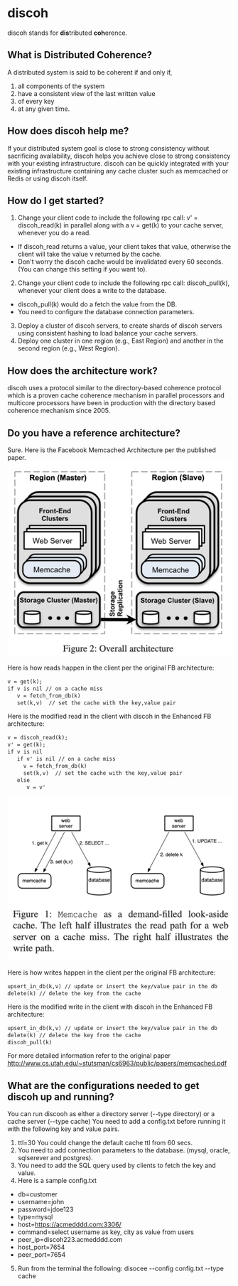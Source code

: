 # discoh
discoh stands for **dis**tributed **coh**erence. 
## What is Distributed Coherence?
A distributed system is said to be coherent if and only if, 
  1. all components of the system
  2. have a consistent view of the last written value 
  3. of every key
  4. at any given time.
## How does discoh help me?
If your distributed system goal is close to strong consistency without sacrificing availability, discoh helps you achieve close to strong consistency with your existing infrastructure. discoh can be quickly integrated with your existing infrastructure containing any cache cluster such as memcached or Redis or using discoh itself.
## How do I get started?
1. Change your client code to include the following rpc call: v' = discoh_read(k) in parallel along with a v = get(k) to your cache server, whenever you do a read. 
- If discoh_read returns a value, your client takes that value, otherwise the client will take the value v returned by the cache. 
- Don't worry the discoh cache would be invalidated every 60 seconds. (You can change this setting if you want to).
2. Change your client code to include the following rpc call: discoh_pull(k), whenever your client does a write to the database.
- discoh_pull(k) would do a fetch the value from the DB.
- You need to configure the database connection parameters.
3. Deploy a cluster of discoh servers, to create shards of discoh servers using consistent hashing to load balance your cache servers.
4. Deploy one cluster in one region (e.g., East Region) and another in the second region (e.g., West Region).
## How does the architecture work?
discoh uses a protocol similar to the directory-based coherence protocol which is a proven cache coherence mechanism in parallel processors and multicore processors have been in production with the directory based coherence mechanism since 2005.
## Do you have a reference architecture?
Sure. Here is the Facebook Memcached Architecture per the published paper.
![facebook memcached architecture](Facebook_Memcached_Architecture.png)

Here is how reads happen in the client per the original FB architecture:

```
v = get(k);
if v is nil // on a cache miss
   v = fetch_from_db(k)
   set(k,v)  // set the cache with the key,value pair
```

Here is the modified read in the client with discoh in the Enhanced FB architecture:

```
v = discoh_read(k);
v' = get(k);
if v is nil 
   if v' is nil // on a cache miss
     v = fetch_from_db(k)
     set(k,v)  // set the cache with the key,value pair
   else
      v = v'
```
![read and write flow](Memcache_read_write.png)

Here is how writes happen in the client per the original FB architecture:
```
upsert_in_db(k,v) // update or insert the key/value pair in the db
delete(k) // delete the key from the cache
```

Here is the modified write in the client with discoh in the Enhanced FB architecture:

```
upsert_in_db(k,v) // update or insert the key/value pair in the db
delete(k) // delete the key from the cache
discoh_pull(k)
```

For more detailed information refer to the original paper <http://www.cs.utah.edu/~stutsman/cs6963/public/papers/memcached.pdf>

## What are the configurations needed to get discoh up and running?
You can run discooh as either a directory server (--type directory) or a cache server (--type cache)
You need to add a config.txt before running it with the following key and value pairs.
1. ttl=30 You could change the default cache ttl from 60 secs.
2. You need to add connection parameters to the database. (mysql, oracle, sqlserever and postgres).
3. You need to add the SQL query used by clients to fetch the key and value. 
4. Here is a sample config.txt
- db=customer
- username=john
- password=jdoe123
- type=mysql
- host=https://acmedddd.com:3306/
- command=select username as key, city as value from users
- peer_ip=discoh223.acmedddd.com
- host_port=7654
- peer_port=7654
5. Run from the terminal the following: disocee --config config.txt --type cache
